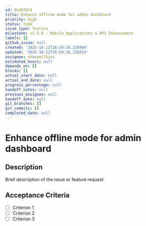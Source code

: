 ```yaml
---
id: 01d035f4
title: Enhance offline mode for admin dashboard
priority: high
status: todo
issue_type: feature
milestone: v1.9.0 - Mobile Applications & API Enhancement
labels: []
github_issue: null
created: '2025-10-11T16:59:36.226004'
updated: '2025-10-11T16:59:36.226014'
assignee: shanewilkins
estimated_hours: null
depends_on: []
blocks: []
actual_start_date: null
actual_end_date: null
progress_percentage: null
handoff_notes: null
previous_assignee: null
handoff_date: null
git_branches: []
git_commits: []
completed_date: null
---
```


# Enhance offline mode for admin dashboard

## Description

Brief description of the issue or feature request.

## Acceptance Criteria

- [ ] Criterion 1
- [ ] Criterion 2
- [ ] Criterion 3